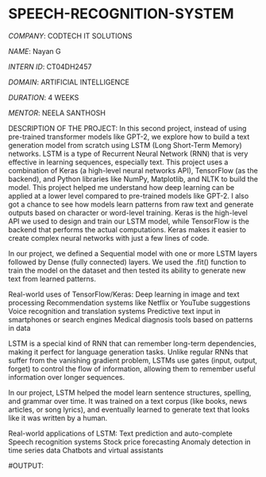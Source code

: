# SPEECH-RECOGNITION-SYSTEM

*COMPANY*: CODTECH IT SOLUTIONS

*NAME*: Nayan G

*INTERN ID*: CT04DH2457

*DOMAIN*: ARTIFICIAL INTELLIGENCE

*DURATION*: 4 WEEKS

*MENTOR*: NEELA SANTHOSH

DESCRIPTION OF THE PROJECT:
In this second project, instead of using pre-trained transformer models like GPT-2, we explore how to build a text generation model from scratch using LSTM (Long Short-Term Memory) networks. LSTM is a type of Recurrent Neural Network (RNN) that is very effective in learning sequences, especially text. This project uses a combination of Keras (a high-level neural networks API), TensorFlow (as the backend), and Python libraries like NumPy, Matplotlib, and NLTK to build the model.
This project helped me understand how deep learning can be applied at a lower level compared to pre-trained models like GPT-2. I also got a chance to see how models learn patterns from raw text and generate outputs based on character or word-level training.
Keras is the high-level API we used to design and train our LSTM model, while TensorFlow is the backend that performs the actual computations. Keras makes it easier to create complex neural networks with just a few lines of code.

In our project, we defined a Sequential model with one or more LSTM layers followed by Dense (fully connected) layers. We used the .fit() function to train the model on the dataset and then tested its ability to generate new text from learned patterns.

Real-world uses of TensorFlow/Keras:
Deep learning in image and text processing
Recommendation systems like Netflix or YouTube suggestions
Voice recognition and translation systems
Predictive text input in smartphones or search engines
Medical diagnosis tools based on patterns in data

LSTM is a special kind of RNN that can remember long-term dependencies, making it perfect for language generation tasks. Unlike regular RNNs that suffer from the vanishing gradient problem, LSTMs use gates (input, output, forget) to control the flow of information, allowing them to remember useful information over longer sequences.

In our project, LSTM helped the model learn sentence structures, spelling, and grammar over time. It was trained on a text corpus (like books, news articles, or song lyrics), and eventually learned to generate text that looks like it was written by a human.

Real-world applications of LSTM:
Text prediction and auto-complete
Speech recognition systems
Stock price forecasting
Anomaly detection in time series data
Chatbots and virtual assistants

#OUTPUT:
